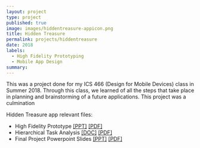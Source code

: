 ```yaml
---
layout: project
type: project
published: true
image: images/hiddentreasure-appicon.png
title: Hidden Treasure
permalink: projects/hiddentreasure
date: 2018
labels:
  - High Fidelity Prototyping
  - Mobile App Design
summary: 
---
```


This was a project done for my ICS 466 (Design for Mobile Devices) class in Summer 2018. Through this class, we learned of all the steps that take place in planning and brainstorming of a future applications. This project was a culmination


Hidden Treasure app relevant files:
  - High Fidelity Prototype [[PPT]](files/hiddentreasure/AprilBala-HiddenTreasureHFP.pptx) [[PDF]](files/hiddentreasure/AprilBala-HiddenTreasureHFP.pdf)
  - Hierarchical Task Analysis [[DOC]](files/hiddentreasure/HTA-FinalProject.docx) [[PDF]](files/hiddentreasure/HTA-FinalProject.pdf)
  - Final Project Powerpoint Slides [[PPT]](files/hiddentreasure/ICS466-AprilBala-FinalProject.pptx) [[PDF]](files/hiddentreasure/ICS466-AprilBala-FinalProject.pdf)